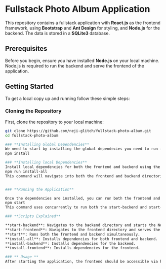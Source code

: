 # **Fullstack Photo Album Application**

This repository contains a fullstack application with **React.js** as the frontend framework, using **Bootstrap** and **Ant Design** for styling, and **Node.js** for the backend. The data is stored in a **SQLite3** database.

## **Prerequisites**

Before you begin, ensure you have installed **Node.js** on your local machine. Node.js is required to run the backend and serve the frontend of the application.

## **Getting Started**

To get a local copy up and running follow these simple steps:

### **Cloning the Repository**

First, clone the repository to your local machine:

```bash
git clone https://github.com/neji-glitch/fullstack-photo-album.git
cd fullstack-photo-album

### **Installing Global Dependencies**
We need to start by installing the global dependecies you need to run :
npm install

### **Installing local Dependencies**
Install local dependencies for both the frontend and backend using the provided scripts:
npm run install-all
This command will navigate into both the frontend and backend directories and install necessary packages.


### **Running the Application**

Once the dependencies are installed, you can run both the frontend and backend simultaneously with the following command:
npm start
This command uses concurrently to run both the start-backend and start-frontend scripts defined in package.json.

### **Scripts Explained**

**start-backend**: Navigates to the backend directory and starts the Node.js server.
**start-frontend**: Navigates to the frontend directory and serves the React application.
**start**: Runs both the frontend and backend simultaneously.
**install-all**: Installs dependencies for both frontend and backend.
**install-backend**: Installs dependencies for the backend.
**install-frontend**: Installs dependencies for the frontend.

### ** Usage **
After starting the application, the frontend should be accessible via http://localhost:3000 and the backend will typically run on http://localhost:3001
